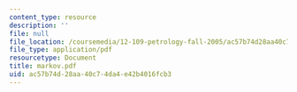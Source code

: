 ```yaml
---
content_type: resource
description: ''
file: null
file_location: /coursemedia/12-109-petrology-fall-2005/ac57b74d28aa40c74da4e42b4016fcb3_markov.pdf
file_type: application/pdf
resourcetype: Document
title: markov.pdf
uid: ac57b74d-28aa-40c7-4da4-e42b4016fcb3
---
```

